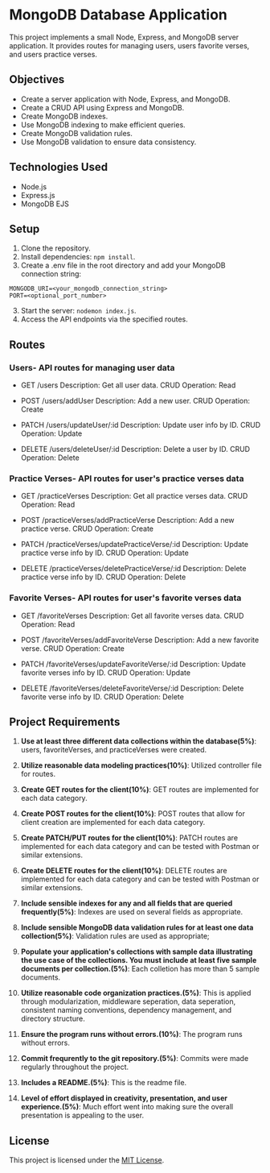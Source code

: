 # MongoDB Database Application

This project implements a small Node, Express, and MongoDB server application. It provides routes for managing users, users favorite verses, and users practice verses.

## Objectives

- Create a server application with Node, Express, and MongoDB.
- Create a CRUD API using Express and MongoDB.
- Create MongoDB indexes.
- Use MongoDB indexing to make efficient queries.
- Create MongoDB validation rules.
- Use MongoDB validation to ensure data consistency.

## Technologies Used
- Node.js
- Express.js
- MongoDB EJS

## Setup

1. Clone the repository.
2. Install dependencies: `npm install`.
3. Create a .env file in the root directory and add your MongoDB connection string:
```
MONGODB_URI=<your_mongodb_connection_string>
PORT=<optional_port_number>
```
3. Start the server: `nodemon index.js`.
4. Access the API endpoints via the specified routes.

## Routes
### Users- API routes for managing user data

- GET /users
Description: Get all user data.
CRUD Operation: Read

- POST /users/addUser
Description: Add a new user.
CRUD Operation: Create

- PATCH /users/updateUser/:id
Description: Update user info by ID.
CRUD Operation: Update

- DELETE /users/deleteUser/:id
Description: Delete a user by ID.
CRUD Operation: Delete

### Practice Verses- API routes for user's practice verses data

- GET /practiceVerses
Description: Get all practice verses data.
CRUD Operation: Read

- POST /practiceVerses/addPracticeVerse
Description: Add a new practice verse.
CRUD Operation: Create

- PATCH /practiceVerses/updatePracticeVerse/:id
Description: Update practice verse info by ID.
CRUD Operation: Update

- DELETE /practiceVerses/deletePracticeVerse/:id
Description: Delete practice verse info by ID.
CRUD Operation: Delete

### Favorite Verses- API routes for user's favorite verses data

- GET /favoriteVerses
Description: Get all favorite verses data.
CRUD Operation: Read

- POST /favoriteVerses/addFavoriteVerse
Description: Add a new favorite verse.
CRUD Operation: Create

- PATCH /favoriteVerses/updateFavoriteVerse/:id
Description: Update favorite verses info by ID.
CRUD Operation: Update

- DELETE /favoriteVerses/deleteFavoriteVerse/:id
Description: Delete favorite verse info by ID.
CRUD Operation: Delete


## Project Requirements

1. **Use at least three different data collections within the database(5%)**: users, favoriteVerses, and practiceVerses were created. 

2. **Utilize reasonable data modeling practices(10%)**: Utilized controller file for routes.

3. **Create GET routes for the client(10%)**: GET routes are implemented for each data category.

4. **Create POST routes for the client(10%)**: POST routes that allow for client creation are implemented for each data category.

5. **Create PATCH/PUT routes for the client(10%)**: PATCH routes are implemented for each data category and can be tested with Postman or similar extensions.

6. **Create DELETE routes for the client(10%)**: DELETE routes are implemented for each data category and can be tested with Postman or similar extensions.

7. **Include sensible indexes for any and all fields that are queried frequently(5%)**: Indexes are used on several fields as appropriate.

8. **Include sensible MongoDB data validation rules for at least one data collection(5%)**: Validation rules are used as appropriate;

9. **Populate your application's collections with sample data illustrating the use case of the collections. You must include at least five sample documents per collection.(5%)**: Each colletion has more than 5 sample documents.

10. **Utilize reasonable code organization practices.(5%)**: This is applied through modularization, middleware seperation, data seperation, consistent naming conventions, dependency management, and directory structure.

11. **Ensure the program runs without errors.(10%)**: The program runs without errors.

12. **Commit frequrently to the git repository.(5%)**: Commits were made regularly throughout the project.

13. **Includes a README.(5%)**: This is the readme file.

14. **Level of effort displayed in creativity, presentation, and user experience.(5%)**: Much effort went into making sure the overall presentation is appealing to the user.


## License

This project is licensed under the [MIT License](LICENSE).